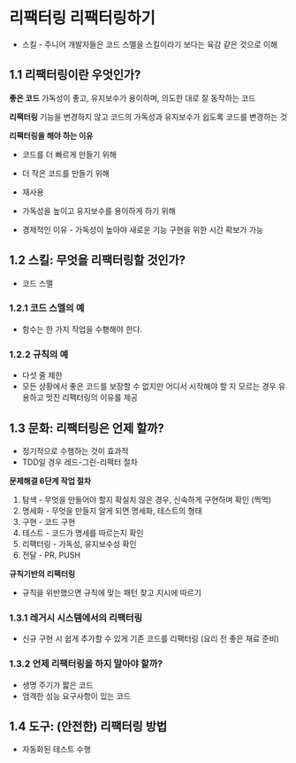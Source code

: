 # 리팩터링 리팩터링하기

- 스킬 - 주니어 개발자들은 코드 스멜을 스킬이라기 보다는 육감 같은 것으로 이해

## 1.1 리팩터링이란 우엇인가?

**좋은 코드**
가독성이 좋고, 유지보수가 용이하며, 의도한 대로 잘 동작하는 코드

**리팩터링**
기능을 변경하지 않고 코드의 가독성과 유지보수가 쉽도록 코드를 변경하는 것

**리팩터링을 해야 하는 이유**

- 코드를 더 빠르게 만들기 위해
- 더 작은 코드를 만들기 위해
- 재사용
- 가독성을 높이고 유지보수를 용이하게 하기 위해

- 경제적인 이유 - 가독성이 높아야 새로운 기능 구현을 위한 시간 확보가 가능

## 1.2 스킬: 무엇을 리팩터링할 것인가?

- 코드 스멜

### 1.2.1 코드 스멜의 예

- 함수는 한 가지 작업을 수횅해야 한다.

### 1.2.2 규칙의 예

- 다섯 줄 제한
- 모든 상황에서 좋은 코드를 보장할 수 없지만 어디서 시작해야 할 지 모르는 경우 유용하고 멋진 리팩터링의 이유를 제공

## 1.3 문화: 리팩터링은 언제 할까?

- 정기적으로 수행하는 것이 효과적
- TDD일 경우 레드-그린-리팩터 절차

**문제해결 6단계 작업 절차**

1. 탐색 - 무엇을 만들어야 할지 확실치 않은 경우, 신속하게 구현하며 확인 (찍먹)
2. 명세화 - 무엇을 만들지 알게 되면 명세화, 테스트의 형태
3. 구현 - 코드 구현
4. 테스트 - 코드가 명세를 따르는지 확인
5. 리팩터링 - 가독성, 유지보수성 확인
6. 전달 - PR, PUSH

**규칙기반의 리팩터링**

- 규칙을 위반했으면 규칙에 맞는 패턴 찾고 지시에 따르기

### 1.3.1 레거시 시스템에서의 리팩터링

- 신규 구현 시 쉽게 추가할 수 있게 기존 코드를 리팩터링 (요리 전 좋은 재료 준비)

### 1.3.2 언제 리팩터링을 하지 말아야 할까?

- 생명 주기가 짧은 코드
- 엄격한 성능 요구사항이 있는 코드

## 1.4 도구: (안전한) 리팩터링 방법

- 자동화된 테스트 수행
